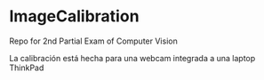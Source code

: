 # ImageCalibration
Repo for 2nd Partial Exam of Computer Vision

La calibración está hecha para una webcam integrada a una laptop ThinkPad
